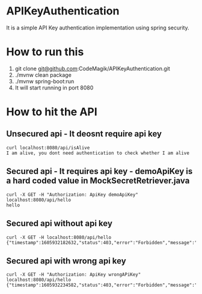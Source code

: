 # APIKeyAuthentication
It is a simple API Key authentication implementation using spring security.

# How to run this
1. git clone git@github.com:CodeMagik/APIKeyAuthentication.git
2. ./mvnw clean package
3. ./mvnw spring-boot:run
4. It will start running in port 8080

# How to hit the API
## Unsecured api - It deosnt require api key
  ``` 
  curl localhost:8080/api/isAlive 
  I am alive, you dont need authentication to check whether I am alive
  
  ```

## Secured api - It requires api key - demoApiKey is a hard coded value in MockSecretRetriever.java
  ``` 
  curl -X GET -H "Authorization: ApiKey demoApiKey" localhost:8080/api/hello 
  hello
  ```
## Secured api without api key
  ``` 
  curl -X GET -H localhost:8080/api/hello 
  {"timestamp":1605932182632,"status":403,"error":"Forbidden","message":"","path":"/api/hello"}
  ```
 ## Secured api with wrong api key
 ```
 curl -X GET -H "Authorization: ApiKey wrongAPiKey" localhost:8080/api/hello 
 {"timestamp":1605932234582,"status":403,"error":"Forbidden","message":"","path":"/api/hello"}
 ```
